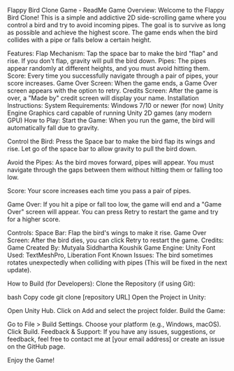 Flappy Bird Clone Game - ReadMe
Game Overview:
Welcome to the Flappy Bird Clone! This is a simple and addictive 2D side-scrolling game where you control a bird and try to avoid incoming pipes. The goal is to survive as long as possible and achieve the highest score. The game ends when the bird collides with a pipe or falls below a certain height.

Features:
Flap Mechanism: Tap the space bar to make the bird "flap" and rise. If you don't flap, gravity will pull the bird down.
Pipes: The pipes appear randomly at different heights, and you must avoid hitting them.
Score: Every time you successfully navigate through a pair of pipes, your score increases.
Game Over Screen: When the game ends, a Game Over screen appears with the option to retry.
Credits Screen: After the game is over, a "Made by" credit screen will display your name.
Installation Instructions:
System Requirements:
Windows 7/10 or newer (for now)
Unity Engine 
Graphics card capable of running Unity 2D games (any modern GPU)
How to Play:
Start the Game:
When you run the game, the bird will automatically fall due to gravity.

Control the Bird:
Press the Space bar to make the bird flap its wings and rise. Let go of the space bar to allow gravity to pull the bird down.

Avoid the Pipes:
As the bird moves forward, pipes will appear. You must navigate through the gaps between them without hitting them or falling too low.

Score:
Your score increases each time you pass a pair of pipes.

Game Over:
If you hit a pipe or fall too low, the game will end and a "Game Over" screen will appear. You can press Retry to restart the game and try for a higher score.

Controls:
Space Bar: Flap the bird's wings to make it rise.
Game Over Screen: After the bird dies, you can click Retry to restart the game.
Credits:
Game Created By: Mutyala Siddhartha Koushik
Game Engine: Unity
Font Used: TextMeshPro, Liberation Font
Known Issues:
The bird sometimes rotates unexpectedly when colliding with pipes (This will be fixed in the next update).

How to Build (for Developers):
Clone the Repository (if using Git):

bash
Copy code
git clone [repository URL]
Open the Project in Unity:

Open Unity Hub.
Click on Add and select the project folder.
Build the Game:

Go to File > Build Settings.
Choose your platform (e.g., Windows, macOS).
Click Build.
Feedback & Support:
If you have any issues, suggestions, or feedback, feel free to contact me at [your email address] or create an issue on the GitHub page.

Enjoy the Game!
